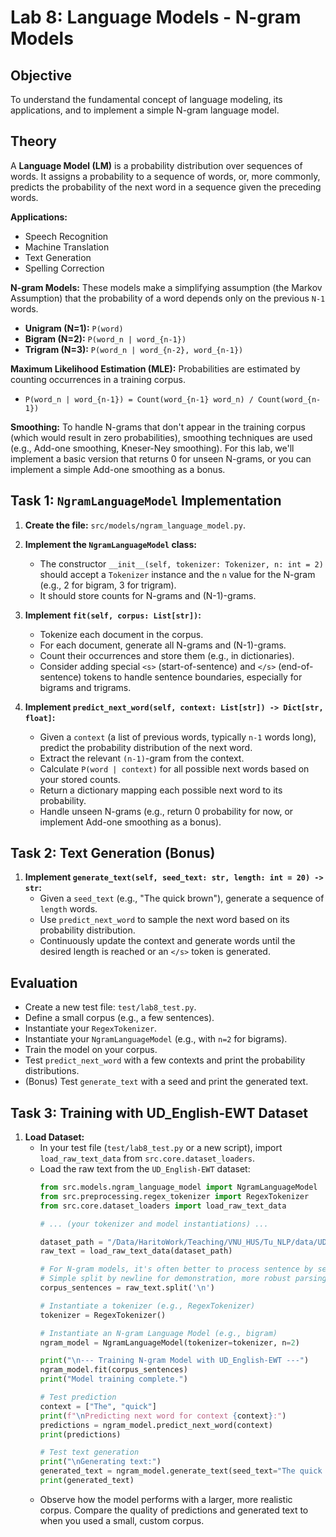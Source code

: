 # Lab 8: Language Models - N-gram Models

## Objective

To understand the fundamental concept of language modeling, its applications, and to implement a simple N-gram language model.

## Theory

A **Language Model (LM)** is a probability distribution over sequences of words. It assigns a probability to a sequence of words, or, more commonly, predicts the probability of the next word in a sequence given the preceding words.

**Applications:**
*   Speech Recognition
*   Machine Translation
*   Text Generation
*   Spelling Correction

**N-gram Models:** These models make a simplifying assumption (the Markov Assumption) that the probability of a word depends only on the previous `N-1` words.

*   **Unigram (N=1):** `P(word)`
*   **Bigram (N=2):** `P(word_n | word_{n-1})`
*   **Trigram (N=3):** `P(word_n | word_{n-2}, word_{n-1})`

**Maximum Likelihood Estimation (MLE):** Probabilities are estimated by counting occurrences in a training corpus.

*   `P(word_n | word_{n-1}) = Count(word_{n-1} word_n) / Count(word_{n-1})`

**Smoothing:** To handle N-grams that don't appear in the training corpus (which would result in zero probabilities), smoothing techniques are used (e.g., Add-one smoothing, Kneser-Ney smoothing). For this lab, we'll implement a basic version that returns 0 for unseen N-grams, or you can implement a simple Add-one smoothing as a bonus.

## Task 1: `NgramLanguageModel` Implementation

1.  **Create the file:** `src/models/ngram_language_model.py`.

2.  **Implement the `NgramLanguageModel` class:**
    *   The constructor `__init__(self, tokenizer: Tokenizer, n: int = 2)` should accept a `Tokenizer` instance and the `n` value for the N-gram (e.g., 2 for bigram, 3 for trigram).
    *   It should store counts for N-grams and (N-1)-grams.

3.  **Implement `fit(self, corpus: List[str])`:**
    *   Tokenize each document in the corpus.
    *   For each document, generate all N-grams and (N-1)-grams.
    *   Count their occurrences and store them (e.g., in dictionaries).
    *   Consider adding special `<s>` (start-of-sentence) and `</s>` (end-of-sentence) tokens to handle sentence boundaries, especially for bigrams and trigrams.

4.  **Implement `predict_next_word(self, context: List[str]) -> Dict[str, float]`:**
    *   Given a `context` (a list of previous words, typically `n-1` words long), predict the probability distribution of the next word.
    *   Extract the relevant `(n-1)`-gram from the context.
    *   Calculate `P(word | context)` for all possible next words based on your stored counts.
    *   Return a dictionary mapping each possible next word to its probability.
    *   Handle unseen N-grams (e.g., return 0 probability for now, or implement Add-one smoothing as a bonus).

## Task 2: Text Generation (Bonus)

1.  **Implement `generate_text(self, seed_text: str, length: int = 20) -> str`:**
    *   Given a `seed_text` (e.g., "The quick brown"), generate a sequence of `length` words.
    *   Use `predict_next_word` to sample the next word based on its probability distribution.
    *   Continuously update the context and generate words until the desired length is reached or an `</s>` token is generated.

## Evaluation

*   Create a new test file: `test/lab8_test.py`.
*   Define a small corpus (e.g., a few sentences).
*   Instantiate your `RegexTokenizer`.
*   Instantiate your `NgramLanguageModel` (e.g., with `n=2` for bigrams).
*   Train the model on your corpus.
*   Test `predict_next_word` with a few contexts and print the probability distributions.
*   (Bonus) Test `generate_text` with a seed and print the generated text.

## Task 3: Training with UD_English-EWT Dataset

1.  **Load Dataset:**
    *   In your test file (`test/lab8_test.py` or a new script), import `load_raw_text_data` from `src.core.dataset_loaders`.
    *   Load the raw text from the `UD_English-EWT` dataset:
        ```python
        from src.models.ngram_language_model import NgramLanguageModel
        from src.preprocessing.regex_tokenizer import RegexTokenizer
        from src.core.dataset_loaders import load_raw_text_data

        # ... (your tokenizer and model instantiations) ...

        dataset_path = "/Data/HaritoWork/Teaching/VNU_HUS/Tu_NLP/data/UD_English-EWT/en_ewt-ud-train.txt"
        raw_text = load_raw_text_data(dataset_path)
        
        # For N-gram models, it's often better to process sentence by sentence
        # Simple split by newline for demonstration, more robust parsing might be needed
        corpus_sentences = raw_text.split('\n')
        
        # Instantiate a tokenizer (e.g., RegexTokenizer)
        tokenizer = RegexTokenizer()
        
        # Instantiate an N-gram Language Model (e.g., bigram)
        ngram_model = NgramLanguageModel(tokenizer=tokenizer, n=2)
        
        print("\n--- Training N-gram Model with UD_English-EWT ---")
        ngram_model.fit(corpus_sentences)
        print("Model training complete.")
        
        # Test prediction
        context = ["The", "quick"]
        print(f"\nPredicting next word for context {context}:")
        predictions = ngram_model.predict_next_word(context)
        print(predictions)
        
        # Test text generation
        print("\nGenerating text:")
        generated_text = ngram_model.generate_text(seed_text="The quick brown", length=10)
        print(generated_text)
        ```
    *   Observe how the model performs with a larger, more realistic corpus. Compare the quality of predictions and generated text to when you used a small, custom corpus.
